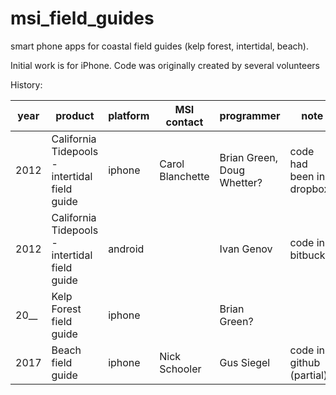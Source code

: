 # msi_field_guides
smart phone apps for coastal field guides (kelp forest, intertidal, beach).

Initial work is for iPhone. Code was originally created by several volunteers

History:

| year | product | platform | MSI contact | programmer | note | 
|------|---------|----------|-------------|------------|------|
|2012 | California Tidepools - intertidal field guide | iphone | Carol Blanchette | Brian Green, Doug Whetter? | code had been in dropbox|
|2012 | California Tidepools - intertidal field guide | android | | Ivan Genov| code in bitbucket |
|20__ | Kelp Forest field guide |iphone | |Brian Green? | | |
|2017 | Beach field guide | iphone | Nick Schooler | Gus Siegel | code in github (partial) | 


